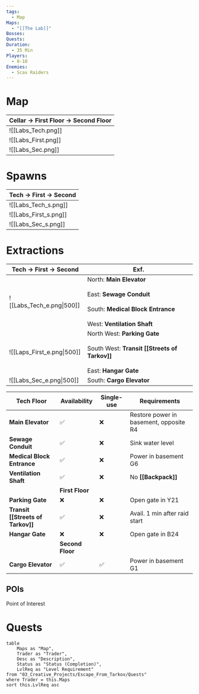 ```yaml
---
tags:
  - Map
Maps:
  - "[[The Lab]]"
Bosses: 
Quests: 
Duration:
  - 35 Min
Players:
  - 8-10
Enemies:
  - Scav Raiders
---
```


# Map

| Cellar -> First Floor -> Second Floor |
| ------------------------------------- |
| ![[Labs_Tech.png]]                    |
| ![[Labs_First.png]]                   |
| ![[Labs_Sec.png]]                     |

# Spawns

| Tech -> First -> Second |
| ----------------------- |
| ![[Labs_Tech_s.png]]    |
| ![[Labs_First_s.png]]   |
| ![[Labs_Sec_s.png]]     |
# Extractions

| Tech -> First -> Second    | Exf.                                                                                                                                 |
| -------------------------- | ------------------------------------------------------------------------------------------------------------------------------------ |
| ![[Labs_Tech_e.png\|500]]  | North: **Main Elevator**<br><br>East: **Sewage Conduit**<br><br>South: **Medical Block Entrance**<br><br>West: **Ventilation Shaft** |
| ![[Laps_First_e.png\|500]] | North West: **Parking Gate**<br><br>South West: **Transit [[Streets of Tarkov]]**<br><br>East: **Hangar Gate**                       |
| ![[Labs_Sec_e.png\|500]]   | South: **Cargo Elevator**                                                                                                            |

| **Tech Floor**                    | Availability     | Single-use | Requirements                           |
| --------------------------------- | ---------------- | ---------- | -------------------------------------- |
| **Main Elevator**                 | ✅                | ❌          | Restore power in basement, opposite R4 |
| **Sewage Conduit**                | ✅                | ❌          | Sink water level                       |
| **Medical Block Entrance**        | ✅                | ❌          | Power in basement G6                   |
| **Ventilation Shaft**             | ✅                | ❌          | No **[[Backpack]]**                    |
|                                   | **First Floor**  |            |                                        |
| **Parking Gate**                  | ❌                | ❌          | Open gate in Y21                       |
| **Transit [[Streets of Tarkov]]** | ✅                | ❌          | Avail. 1 min after raid start          |
| **Hangar Gate**                   | ❌                | ❌          | Open gate in B24                       |
|                                   | **Second Floor** |            |                                        |
| **Cargo Elevator**                | ✅                | ✅          | Power in basement G1                   |
## POIs

Point of Interest
# Quests

```dataview
table 
    Maps as "Map", 
    Trader as "Trader", 
    Desc as "Description", 
    Status as "Status (Completion)", 
    LvlReq as "Level Requirement"
from "03_Creative_Projects/Escape_From_Tarkov/Quests"
where Trader = this.Maps
sort this.LvlReq asc
```




